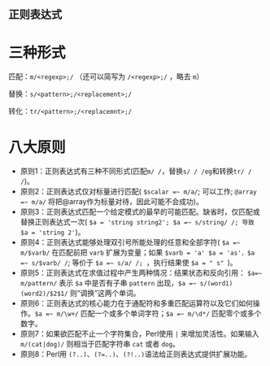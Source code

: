 正则表达式
---

# 三种形式

匹配：`m/<regexp>;/` （还可以简写为 `/<regexp>;/` ，略去 `m`）

替换：`s/<pattern>;/<replacement>;/`

转化：`tr/<pattern>;/<replacemnt>;/`

# 八大原则

* 原则1：正则表达式有三种不同形式(匹配`m/ /`，替换`s/ / /eg`和转换`tr/ / /`)。
* 原则2：正则表达式仅对标量进行匹配( `$scalar =~ m/a/`; 可以工作; `@array =~ m/a/` 将把@array作为标量对待，因此可能不会成功)。
* 原则3：正则表达式匹配一个给定模式的最早的可能匹配。缺省时，仅匹配或替换正则表达式一次( `$a = 'string string2'; $a =~ s/string/ /; 导致 $a = 'string 2'`)。
* 原则4：正则表达式能够处理双引号所能处理的任意和全部字符( `$a =~ m/$varb/` 在匹配前把 `varb` 扩展为变量；如果 `$varb = 'a' $a = 'as'，$a =~ s/$varb/ /`; 等价于 `$a =~ s/a/ /; `，执行结果使 `$a = " s" `)。
* 原则5：正则表达式在求值过程中产生两种情况：结果状态和反向引用： `$a=~ m/pattern/` 表示 `$a` 中是否有子串 `pattern` 出现，`$a =~ s/(word1)(word2)/$2$1/` 则“调换”这两个单词。
* 原则6：正则表达式的核心能力在于通配符和多重匹配运算符以及它们如何操作。`$a =~ m/\w+/` 匹配一个或多个单词字符；`$a =~ m/\d*/` 匹配零个或多个数字。
* 原则7：如果欲匹配不止一个字符集合，Perl使用 `|` 来增加灵活性。如果输入 `m/(cat|dog)/` 则相当于匹配字符串 `cat` 或者 `dog`。
* 原则8：Perl用 `(?..)`、`(?=..)`、`(?!..)`语法给正则表达式提供扩展功能。